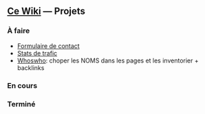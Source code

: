 ## [Ce Wiki](./cewiki.md) — Projets

### À faire
- [Formulaire de contact](https://github.com/topics/contact-form)
- [Stats de trafic](https://github.com/nchah/github-traffic-stats)
- [Whoswho](./whoswho.md): choper les NOMS dans les pages et les inventorier + backlinks

<!--
- [Site web à part entière](https://jekyllrb.com/)
-->

### En cours

### Terminé
